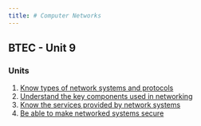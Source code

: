 ```yaml
---
title: # Computer Networks
---
```


## BTEC - Unit 9

### Units
1. [Know types of network systems and protocols](https://github.com/Keshavdulal/btec-computer-networks-notes/tree/master/9-cn/u1/)
1. [Understand the key components used in networking](https://github.com/Keshavdulal/btec-computer-networks-notes/tree/master/9-cn/u2/)
1. [Know the services provided by network systems](https://github.com/Keshavdulal/btec-computer-networks-notes/tree/master/9-cn/u3/)
1. [Be able to make networked systems secure](https://github.com/Keshavdulal/btec-computer-networks-notes/tree/master/9-cn/u4/)